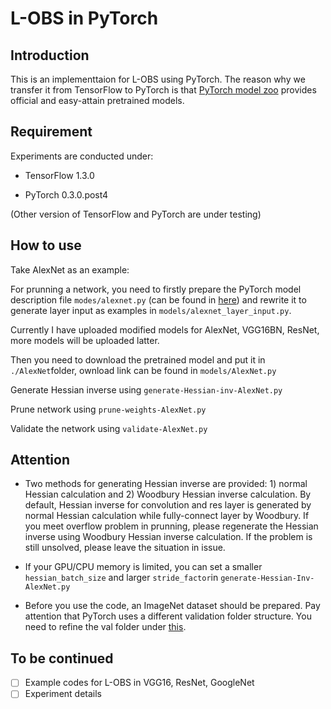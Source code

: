 # L-OBS in PyTorch

## Introduction
This is an implementtaion for L-OBS using PyTorch. The reason why we transfer it from TensorFlow to PyTorch is that [PyTorch model zoo]() provides official and easy-attain pretrained models.

## Requirement
Experiments are conducted under:

- TensorFlow 1.3.0

- PyTorch 0.3.0.post4

(Other version of TensorFlow and PyTorch are under testing)

## How to use
Take AlexNet as an example:

For prunning a network, you need to firstly prepare the PyTorch model description file `modes/alexnet.py` (can be found in [here](https://github.com/pytorch/vision/tree/master/torchvision/models)) and rewrite it to generate layer input as examples in `models/alexnet_layer_input.py`. 

Currently I have uploaded modified models for AlexNet, VGG16BN, ResNet, more models will be uploaded latter.

Then you need to download the pretrained model and put it in `./AlexNet`folder, ownload link can be found in `models/AlexNet.py`

Generate Hessian inverse using `generate-Hessian-inv-AlexNet.py`

Prune network using `prune-weights-AlexNet.py`

Validate the network using `validate-AlexNet.py`

## Attention
- Two methods for generating Hessian inverse are provided: 1) normal Hessian calculation and 2) Woodbury Hessian inverse calculation. By default, Hessian inverse for convolution and res layer is generated by normal Hessian calculation while fully-connect layer by Woodbury. If you meet overflow problem in prunning, please regenerate the Hessian inverse using Woodbury Hessian inverse calculation. If the problem is still unsolved, please leave the situation in issue.

- If your GPU/CPU memory is limited, you can set a smaller `hessian_batch_size` and larger `stride_factor`in `generate-Hessian-Inv-AlexNet.py` 

- Before you use the code, an ImageNet dataset should be prepared. Pay attention that PyTorch uses a different validation folder structure. You need to refine the val folder under [this](https://github.com/pytorch/examples/tree/master/imagenet).

## To be continued
- [ ] Example codes for L-OBS in VGG16, ResNet, GoogleNet
- [ ] Experiment details